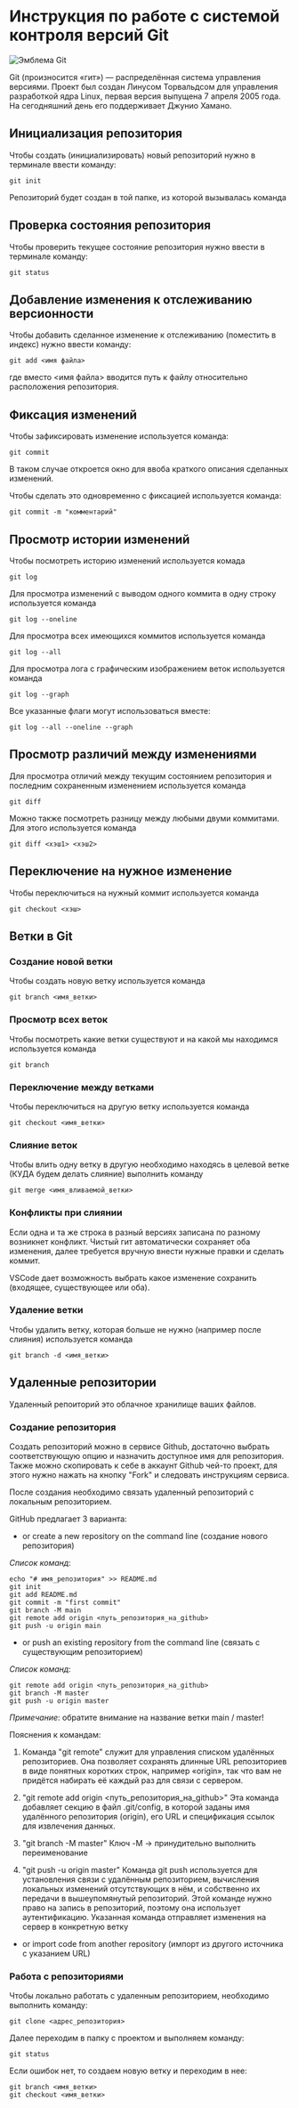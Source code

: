 # **Инструкция по работе с системой контроля версий Git**

![Эмблема Git](git.jpg)

Git (произносится «гит») — распределённая система управления версиями. Проект был создан Линусом Торвальдсом для управления разработкой ядра Linux, первая версия выпущена 7 апреля 2005 года. На сегодняшний день его поддерживает Джунио Хамано.

## Инициализация репозитория

Чтобы создать (инициализировать) новый репозиторий нужно в терминале ввести команду:

    git init

Репозиторий будет создан в той папке, из которой вызывалась команда

## Проверка состояния репозитория

Чтобы проверить текущее состояние репозитория нужно ввести в терминале команду:

    git status

## Добавление изменения к отслеживанию версионности

Чтобы добавить сделанное изменение к отслеживанию (поместить в индекс) нужно ввести команду:

    git add <имя файла>

где вместо <имя файла> вводится путь к файлу относительно расположения репозитория.

## Фиксация изменений

Чтобы зафиксировать изменение используется команда:

    git commit

В таком случае откроется окно для ввоба краткого описания сделанных изменений.

Чтобы сделать это одновременно с фиксацией используется команда:

    git commit -m "комментарий"

## Просмотр истории изменений

Чтобы посмотреть историю изменений используется комада

    git log

Для просмотра изменений с выводом одного коммита в одну строку используется команда

    git log --oneline

Для просмотра всех имеющихся коммитов используется команда

    git log --all

Для просмотра лога с графическим изображением веток используется команда

    git log --graph

Все указанные флаги могут использоваться вместе:

    git log --all --oneline --graph

## Просмотр различий между изменениями

Для просмотра отличий между текущим состоянием репозитория и последним сохраненным изменением используется команда

    git diff

Можно также посмотреть разницу между любыми двуми коммитами. Для этого используется команда

    git diff <хэш1> <хэш2>

## Переключение на нужное изменение

Чтобы переключиться на нужный коммит используется команда

    git checkout <хэш>

## Ветки в Git

### Создание новой ветки

Чтобы создать новую ветку используется команда

    git branch <имя_ветки>

### Просмотр всех веток

Чтобы посмотреть какие ветки существуют и на какой мы находимся используется команда

    git branch

### Переключение между ветками

Чтобы переключиться на другую ветку используется команда

    git checkout <имя_ветки>

### Слияние веток

Чтобы влить одну ветку в другую необходимо находясь в целевой ветке (КУДА будем делать слияние) выполнить команду

    git merge <имя_вливаемой_ветки>

### Конфликты при слиянии

Если одна и та же строка в разный версиях записана по разному возникнет конфликт.
Чистый гит автоматически сохраняет оба изменения, далее требуется вручную внести нужные правки и сделать коммит.

VSСode дает возможность выбрать какое изменение сохранить (входящее, существующее или оба).

### Удаление ветки

Чтобы удалить ветку, которая больше не нужно (например после слияния) используется команда

    git branch -d <имя_ветки>

## Удаленные репозитории

Удаленный репоиторий это облачное хранилище ваших файлов.

### Создание репозитория

Создать репозиторий можно в сервисе Github, достаточно выбрать соответствующую опцию и назначить доступное имя для репозитория.
Также можно скопировать к себе в аккаунт Github чей-то проект, для этого нужно нажать на кнопку "Fork" и следовать инструкциям сервиса.

После создания необходимо связать удаленный репозиторий с локальным репозиторием.

GitHub предлагает 3 варианта:

- or create a new repository on the command line (создание нового репозитория)

 _Список команд_:

    echo "# имя_репозитория" >> README.md
    git init
    git add README.md
    git commit -m "first commit"
    git branch -M main
    git remote add origin <путь_репозитория_на_github>
    git push -u origin main

- or push an existing repository from the command line (связать с существующим репозиторием)

 _Список команд_:

    git remote add origin <путь_репозитория_на_github>
    git branch -M master
    git push -u origin master
 
 *Примечание*: обратите внимание на название ветки main / master!
 
 Пояснения к командам: 
 1) Команда "git remote" служит для управления списком удалённых репозиториев. Она позволяет сохранять длинные URL репозиториев в виде понятных коротких строк,  например «origin», так что вам не придётся набирать её каждый раз для связи с сервером.

 2) "git remote add origin <путь_репозитория_на_github>"
 Эта команда добавляет секцию в файл .git/config, в которой заданы имя удалённого репозитория (origin), его URL и спецификация ссылок для извлечения данных.

 3) "git branch -M master"
 Ключ -M -> принудительно выполнить переименование

 4) "git push -u origin master"
 Команда git push используется для установления связи с удалённым репозиторием, вычисления локальных изменений отсутствующих в нём, и собственно их передачи в вышеупомянутый репозиторий. Этой команде нужно право на запись в репозиторий, поэтому она использует аутентификацию. Указанная команда отправляет изменения на сервер в конкретную ветку
 
- or import code from another repository (импорт из другого источника с указанием URL)

### Работа с репозиториями

Чтобы локально работать с удаленным репозиторием, необходимо выполнить команду:

    git clone <адрес_репозитория>

Далее переходим в папку с проектом и выполняем команду:

    git status

Если ошибок нет, то создаем новую ветку и переходим в нее:

    git branch <имя_ветки>
    git checkout <имя_ветки>